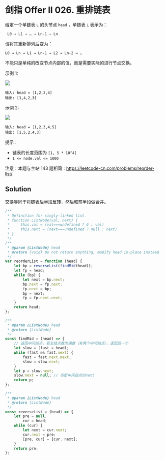 # 剑指 Offer II 026. 重排链表

给定一个单链表 `L` 的头节点 `head` ，单链表 `L` 表示为：

```
 L0 → L1 → … → Ln-1 → Ln
```

请将其重新排列后变为：

```
L0 → Ln → L1 → Ln-1 → L2 → Ln-2 → …
```

不能只是单纯的改变节点内部的值，而是需要实际的进行节点交换。

示例 1:

![](https://pic.leetcode-cn.com/1626420311-PkUiGI-image.png)

```
输入: head = [1,2,3,4]
输出: [1,4,2,3]
```

示例 2:

![](https://pic.leetcode-cn.com/1626420320-YUiulT-image.png)

```
输入: head = [1,2,3,4,5]
输出: [1,5,2,4,3]
```

提示：

-   链表的长度范围为 `[1, 5 * 10^4]`
-   `1 <= node.val <= 1000`

注意：本题与主站 143 题相同：https://leetcode-cn.com/problems/reorder-list/

## Solution

交换等同于将链表[后半段](https://leetcode-cn.com/problems/middle-of-the-linked-list/)[反转](https://leetcode-cn.com/problems/reverse-linked-list/)，然后和前半段做合并。

```js
/**
 * Definition for singly-linked list.
 * function ListNode(val, next) {
 *     this.val = (val===undefined ? 0 : val)
 *     this.next = (next===undefined ? null : next)
 * }
 */
/**
 * @param {ListNode} head
 * @return {void} Do not return anything, modify head in-place instead.
 */
var reorderList = function (head) {
    let bp = reverseList(findMid(head));
    let fp = head;
    while (bp) {
        let next = bp.next;
        bp.next = fp.next;
        fp.next = bp;
        bp = next;
        fp = fp.next.next;
    }
    return head;
};

/**
 * @param {ListNode} head
 * @return {ListNode}
 */
const findMid = (head) => {
    // 返回中间结点，若总结点数为偶数（有两个中间结点），返回后一个
    let slow = (fast = head);
    while (fast && fast.next) {
        fast = fast.next.next;
        slow = slow.next;
    }
    let p = slow.next;
    slow.next = null; // 切断中间结点的next
    return p;
};

/**
 * @param {ListNode} head
 * @return {ListNode}
 */
const reverseList = (head) => {
    let pre = null,
        cur = head;
    while (cur) {
        let next = cur.next;
        cur.next = pre;
        [pre, cur] = [cur, next];
    }
    return pre;
};
```
